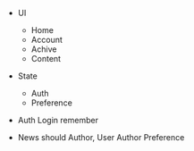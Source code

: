 - UI
  - Home
  - Account
  - Achive
  - Content

- State
  - Auth
  - Preference


- Auth Login remember
- News should Author, User Author Preference